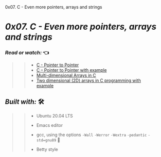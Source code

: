 0x07. C - Even more pointers, arrays and strings
# *_0x07. C - Even more pointers, arrays and strings_*
 

### **_Read or watch:_**  👈


>> * [C - Pointer to Pointer](https://www.tutorialspoint.com/cprogramming/c_pointer_to_pointer.htm)
>> * [C – Pointer to Pointer with example](https://beginnersbook.com/2014/01/c-pointer-to-pointer/)
>> * [Multi-dimensional Arrays in C](https://www.tutorialspoint.com/cprogramming/c_multi_dimensional_arrays.htm)
>> * [Two dimensional (2D) arrays in C programming with example
](https://beginnersbook.com/2014/01/2d-arrays-in-c-example/) 


## **_Built with:_** 🛠️

>> * Ubuntu 20.04 LTS
>> 
>> * Emacs editor
>> 
>> * gcc, using the options `-Wall` `-Werror` `-Wextra` `-pedantic` `-std=gnu89` 🏁
>> 
>> * Betty style
